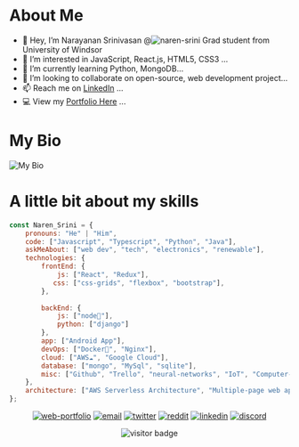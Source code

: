 #  About Me
-  👋 Hey, I’m Narayanan Srinivasan @![naren-srini](https://github.com/naren-srini) Grad student from University of Windsor
- 👀 I’m interested in JavaScript, React.js, HTML5, CSS3 ...
- 🌱 I’m currently learning Python, MongoDB...
- 💞️ I’m looking to collaborate on open-source, web development project...
- 📫 Reach me on [LinkedIn](https://www.linkedin.com/in/snarayanan-dev/) ...
- 💻 View my [Portfolio Here](https://naren-srini.github.io/) ...

# My Bio
![My Bio](https://github.com/naren-srini/naren-srini/blob/main/naren_bio.gif)

# A little bit about my skills
```javascript
const Naren_Srini = {
    pronouns: "He" | "Him",
    code: ["Javascript", "Typescript", "Python", "Java"],
    askMeAbout: ["web dev", "tech", "electronics", "renewable"],
    technologies: {
        frontEnd: {
            js: ["React", "Redux"],
           css: ["css-grids", "flexbox", "bootstrap"],
        },
        
        backEnd: {
            js: ["node🚀"],
            python: ["django"]
        },
        app: ["Android App"],
        devOps: ["Docker🐳", "Nginx"],
        cloud: ["AWS☁️", "Google Cloud"],
        database: ["mongo", "MySql", "sqlite"],
        misc: ["Github", "Trello", "neural-networks", "IoT", "Computer-Network", "SEO"],
    },
    architecture: ["AWS Serverless Architecture", "Multiple-page web applications"],
};
```
<p align="center">
  <a href="https://naren-srini.github.io//"><img src="https://img.icons8.com/fluent/96/000000/domain.png" alt="web-portfolio"/></a>
  <a href="mailto:narenece0@gmail.com"><img src="https://img.icons8.com/color/96/000000/gmail.png" alt="email"/></a>
  <a href="https://twitter.com/NarenSrini7"><img src="https://img.icons8.com/color/96/000000/twitter-squared.png" alt="twitter"/></a>
  <a href="https://www.reddit.com/user/Pranay_Dev0"><img src="https://img.icons8.com/color/96/000000/reddit.png" alt="reddit"/></a>
  <a href="https://www.linkedin.com/in/snarayanan-dev/"><img src="https://img.icons8.com/color/96/000000/linkedin.png" alt="linkedin"/></a>
  <a href="mailto:Prasanna#2193"><img src="https://img.icons8.com/color/96/000000/discord-logo.png" alt="discord"/></a>
</p>
<p  align="center">
  <img src="https://visitor-badge.glitch.me/badge?page_id=naren9997.naren9997" alt="visitor badge"/>
</p>
<!---
naren9997/naren9997 is a ✨ special ✨ repository because its `README.md` (this file) appears on your GitHub profile.
You can click the Preview link to take a look at your changes.

--->
